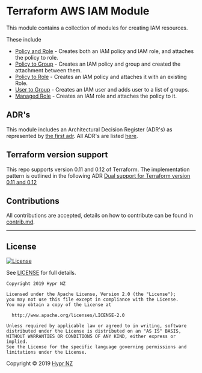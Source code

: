 # Terraform AWS IAM Module

This module contains a collection of modules for creating IAM resources.

These include

* [Policy and Role](./policy-and-role/README.md) - Creates both an IAM policy and IAM role, and attaches the policy to role.
* [Policy to Group](./policy-to-group/README.md) - Creates an IAM policy and group and created the attachment between them.
* [Policy to Role](./policy-to-role/README.md) - Creates an IAM policy and attaches it with an existing Role.
* [User to Group](./user-to-group/README.md) - Creates an IAM user and adds user to a list of groups.
* [Managed Role](./managed-role/README.md) - Creates an IAM role and attaches the policy to it.

## ADR's

This module includes an Architectural Decision Register (ADR's) as represented by [the first adr](docs/adr/0001-record-architecture-decisions.md). All ADR's are listed [here](docs/adr/toc.md).

## Terraform version support
This repo supports version 0.11 and 0.12 of Terraform. The implementation pattern is outlined in the following ADR [Dual support for Terraform version 0.11 and 0.12](docs/adr/0003-dual-support-for-terraform-version-0-11-and-0-12.md)

## Contributions
All contributions are accepted, details on how to contribute can be found in [contrib.md](contrib.md).

---

## License

[![License](https://img.shields.io/badge/License-Apache%202.0-blue.svg)](https://opensource.org/licenses/Apache-2.0) 

See [LICENSE](LICENSE) for full details.

```
Copyright 2019 Hypr NZ

Licensed under the Apache License, Version 2.0 (the "License");
you may not use this file except in compliance with the License.
You may obtain a copy of the License at

  http://www.apache.org/licenses/LICENSE-2.0

Unless required by applicable law or agreed to in writing, software
distributed under the License is distributed on an "AS IS" BASIS,
WITHOUT WARRANTIES OR CONDITIONS OF ANY KIND, either express or implied.
See the License for the specific language governing permissions and
limitations under the License.
```

Copyright &copy; 2019 [Hypr NZ](https://www.hypr.nz/)
